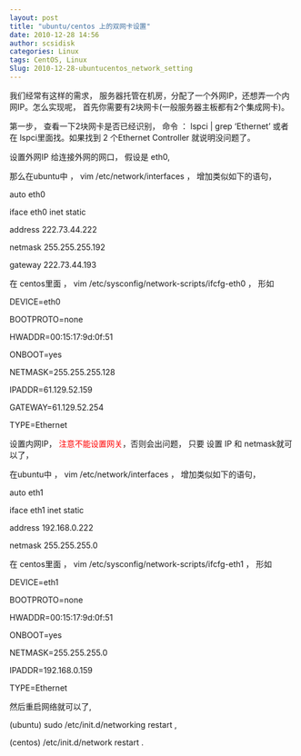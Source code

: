 ```yaml
---
layout: post
title: "ubuntu/centos 上的双网卡设置"
date: 2010-12-28 14:56
author: scsidisk
categories: Linux
tags: CentOS, Linux
Slug: 2010-12-28-ubuntucentos_network_setting
---
```


我们经常有这样的需求，
服务器托管在机房，分配了一个外网IP，还想弄一个内网IP。怎么实现呢，
首先你需要有2块网卡(一般服务器主板都有2个集成网卡)。

第一步， 查看一下2块网卡是否已经识别， 命令 ： lspci | grep ‘Ethernet’
或者在 lspci里面找。如果找到 2 个Ethernet Controller 就说明没问题了。

设置外网IP 给连接外网的网口， 假设是 eth0,

那么在ubuntu中 ， vim /etc/network/interfaces ， 增加类似如下的语句，

auto eth0

iface eth0 inet static

address 222.73.44.222

netmask 255.255.255.192

gateway 222.73.44.193

在 centos里面 ， vim /etc/sysconfig/network-scripts/ifcfg-eth0 ， 形如

DEVICE=eth0

BOOTPROTO=none

HWADDR=00:15:17:9d:0f:51

ONBOOT=yes

NETMASK=255.255.255.128

IPADDR=61.129.52.159

GATEWAY=61.129.52.254

TYPE=Ethernet

设置内网IP，
<span style="color: #ff0000;">注意不能设置网关</span>，否则会出问题，
只要 设置 IP 和 netmask就可以了，

在ubuntu中 ， vim /etc/network/interfaces ， 增加类似如下的语句，

auto eth1

iface eth1 inet static

address 192.168.0.222

netmask 255.255.255.0

在 centos里面 ， vim /etc/sysconfig/network-scripts/ifcfg-eth1 ， 形如

DEVICE=eth1

BOOTPROTO=none

HWADDR=00:15:17:9d:0f:51

ONBOOT=yes

NETMASK=255.255.255.0

IPADDR=192.168.0.159

TYPE=Ethernet

然后重启网络就可以了,

(ubuntu) sudo /etc/init.d/networking restart ,

(centos) /etc/init.d/network restart .

<div class="posttagsblock">
</div>

